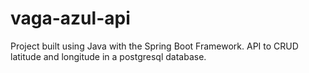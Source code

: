 # vaga-azul-api
Project built using Java with the Spring Boot Framework. API to CRUD latitude and longitude in a postgresql database.
